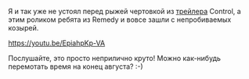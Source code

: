 ﻿Я и так уже не устоял перед рыжей чертовкой из [трейлера](https://youtu.be/oFjb_vlCsRA) Control, а этим роликом ребята из Remedy и вовсе зашли с непробиваемых козырей.

https://youtu.be/EpiahpKp-VA

Послушайте, это просто неприлично круто! Можно как-нибудь перемотать время на конец августа? :-)